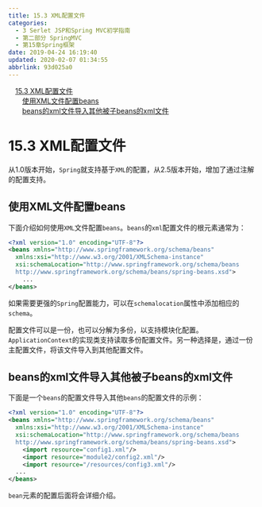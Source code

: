 ```yaml
---
title: 15.3 XML配置文件
categories: 
  - 3 Serlet JSP和Spring MVC初学指南
  - 第二部分 SpringMVC
  - 第15章Spring框架
date: 2019-04-24 16:19:40
updated: 2020-02-07 01:34:55
abbrlink: 93d025a0
---
```

<div id='my_toc'><a href="/JavaReadingNotes/93d025a0/#15-3-XML配置文件" class="header_1">15.3 XML配置文件</a>&nbsp;<br><a href="/JavaReadingNotes/93d025a0/#使用XML文件配置beans" class="header_2">使用XML文件配置beans</a>&nbsp;<br><a href="/JavaReadingNotes/93d025a0/#beans的xml文件导入其他被子beans的xml文件" class="header_2">beans的xml文件导入其他被子beans的xml文件</a>&nbsp;<br></div>
<style>.header_1{margin-left: 1em;}.header_2{margin-left: 2em;}.header_3{margin-left: 3em;}.header_4{margin-left: 4em;}.header_5{margin-left: 5em;}.header_6{margin-left: 6em;}</style>
<!--more-->
<script>if (navigator.platform.search('arm')==-1){document.getElementById('my_toc').style.display = 'none';}var e,p = document.getElementsByTagName('p');while (p.length>0) {e = p[0];e.parentElement.removeChild(e);}</script>

<!--end-->
# 15.3 XML配置文件 #
从1.0版本开始，`Spring`就支持基于`XML`的配置，从2.5版本开始，增加了通过注解的配置支持。
## 使用XML文件配置beans ##
下面介绍如何使用`XML`文件配置`beans`。`beans`的`xml`配置文件的根元素通常为：
```xml
<?xml version="1.0" encoding="UTF-8"?>
<beans xmlns="http://www.springframework.org/schema/beans"
  xmlns:xsi="http://www.w3.org/2001/XMLSchema-instance"
  xsi:schemaLocation="http://www.springframework.org/schema/beans
  http://www.springframework.org/schema/beans/spring-beans.xsd">
    ...
</beans>
```
如果需要更强的`Spring`配置能力，可以在`schemalocation`属性中添加相应的`schema`。

配置文件可以是一份，也可以分解为多份，以支持模块化配置。`ApplicationContext`的实现类支持读取多份配置文件。另一种选择是，通过一份主配置文件，将该文件导入到其他配置文件。
## beans的xml文件导入其他被子beans的xml文件 ##
下面是一个`beans`的配置文件导入其他`beans`的配置文件的示例：
```xml
<?xml version="1.0" encoding="UTF-8"?>
<beans xmlns="http://www.springframework.org/schema/beans"
  xmlns:xsi="http://www.w3.org/2001/XMLSchema-instance"
  xsi:schemaLocation="http://www.springframework.org/schema/beans
  http://www.springframework.org/schema/beans/spring-beans.xsd">
    <import resource="config1.xml"/>
    <import resource="module2/config2.xml"/>
    <import resource="/resources/config3.xml"/>
  ...
</beans>
```
`bean`元素的配置后面将会详细介绍。


